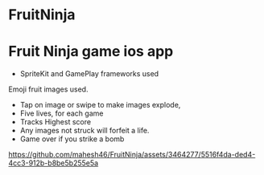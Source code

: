 # FruitNinja
# Fruit Ninja game ios app

* SpriteKit and GamePlay frameworks used

Emoji fruit images used.

* Tap on image or swipe to make images explode,
* Five lives, for each game
* Tracks Highest score
* Any images not struck will forfeit a life.
* Game over if you strike a bomb 




https://github.com/mahesh46/FruitNinja/assets/3464277/5516f4da-ded4-4cc3-912b-b8be5b255e5a

